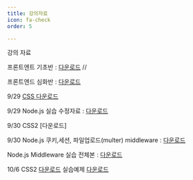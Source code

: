 ```yaml
---
title: 강의자료
icon: fa-check
order: 5

---
```

강의 자료

프론트엔트 기초반 : [다운로드](https://github.com/jhoon2816/jhoon2816.github.io/raw/master/pdf/html.pdf)  //

프론트엔드 심화반 : [다운로드](https://github.com/jhoon2816/jhoon2816.github.io/raw/master/pdf/nodejs.pdf)

9/29 [CSS 다운로드](https://github.com/jhoon2816/jhoon2816.github.io/raw/master/pdf/CSS.pdf)

9/29 Node.js 실습 수정자료 : [다운로드](https://github.com/jhoon2816/jhoon2816.github.io/raw/master/pdf/expressDemo.zip)

9/30 CSS2 [다운로드]

9/30 Node.js 쿠키,세션, 파일업로드(multer) middleware : [다운로드](https://github.com/jhoon2816/jhoon2816.github.io/raw/master/pdf/middleware.zip)

Node.js Middleware 실습 전체본 : [다운로드](https://github.com/jhoon2816/jhoon2816.github.io/raw/master/pdf/Nodejs_Middleware.zip)

10/6 CSS2 [다운로드](https://github.com/jhoon2816/jhoon2816.github.io/raw/master/pdf/CSS_2.pdf)
     실습예제 [다운로드](https://github.com/jhoon2816/jhoon2816.github.io/raw/master/pdf/CSS_practice.zip)